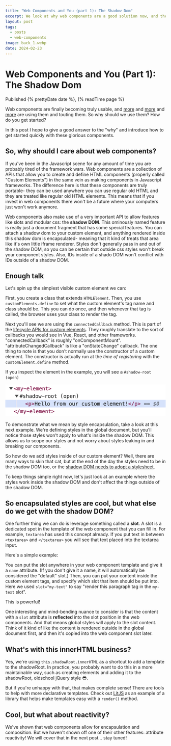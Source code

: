 ```yaml
---
title: "Web Components and You (part 1): The Shadow Dom"
excerpt: We look at why web components are a good solution now, and the very basics on how to make one.
layout: post
tags:
  - posts
  - web-components
image: back_1.webp
date: 2024-02-23
---
```


# Web Components and You (Part 1): The Shadow Dom

<div class="post-details">
    Published {% prettyDate date %}, 
    {% readTime page %}
</div>

Web components are finally becoming truly usable, and [more](https://www.11ty.dev/docs/languages/webc/) and [more](https://enhance.dev/) and [more](https://bradfrost.com/blog/post/lets-talk-about-web-components/) are using them and touting them. So why should we use them? How do you get started?

In this post I hope to give a good answer to the "why" and introduce how to get started quickly with these glorious components.

## So, why should I care about web components?

If you've been in the Javascript scene for any amount of time you are probably tired of the framework wars. Web components are a collection of APIs that allow you to create and define HTML components (properly called "Custom Elements") in the same vein as making components in Javascript frameworks. The difference here is that these components are truly portable- they can be used anywhere you can use regular old HTML and they are treated like regular old HTML elements. This means that if you invest in web components there won't be a future where your computers just won't work anymore.

Web components also make use of a very important API to allow features like slots and modular css: the **shadow DOM**. This ominously named feature is really just a document fragment that has some special features. You can attach a shadow dom to your custom element, and anything rendered inside this shadow dom is encapsulated- meaning that it kind of treats that area like it's own little iframe renderer. Styles don't generally pass in and out of the shadow DOM, so you can be certain that outside css styles won't break your component styles. Also, IDs inside of a shado DOM won't conflict with IDs outside of a shadow DOM.

## Enough talk

Let's spin up the simplest visible custom element we can:

<play-ground>
  <template>
    <my-element></my-element>
    <script>
    class MyElement extends HTMLElement {
        connectedCallback() {
            this.attachShadow({ mode: "open"});
            this.shadowRoot.innerHTML = 
                `<p>Hello from our custom element!</p>`;
        }
    }
    customElements.define('my-element', MyElement);
    </script>
  </template>
</play-ground>

First, you create a class that extends `HTMLElement`. Then, you use `customElements.define` to set what the custom element's tag name and class should be. This you can do once, and then whenever that tag is called, the browser uses your class to render the tag.

Next you'll see we are using the `connectedCallback` method. This is part of the [lifecycle APIs for custom elements](https://developer.mozilla.org/en-US/docs/Web/API/Web_components/Using_custom_elements#custom_element_lifecycle_callbacks). They roughly translate to the sort of callbacks you would see in Vue, React, and other frameworks. "connectedCallback" is roughly "onComponentMount". "attributeChangedCallback" is like a "onStateChange" callback. The one thing to note is that you don't normally use the constructor of a custom element. The constructor is actually run at the _time of registering_ with the `customElement.define` method.

If you inspect the element in the example, you will see a `#shadow-root (open)`

![A dom inspector looking at a shadow root inside of a custom element](shadowroot.png)

To demonstrate what we mean by style encapsulation, take a look at this next example. We're defining styles in the global document, but you'll notice those styles won't apply to what's inside the shadow DOM. This allows us to scope our styles and not worry about styles leaking in and breaking our components.

<play-ground>
  <template>
        <style>
p {
    background: orange;
}
</style>
        <p>Paragraph outside of the custom element's shadow DOM</p>
    <my-element></my-element>
    <script>
    class MyElement extends HTMLElement {
        connectedCallback() {
            this.attachShadow({ mode: "open"});
            this.shadowRoot.innerHTML = 
                `<p>Paragraph in the shadow DOM</p>`;
        }
    }
    customElements.define('my-element', MyElement);
    </script>
  </template>
</play-ground>

So how do we add styles inside of our custom element? Well, there are many ways to skin that cat, but at the end of the day the styles need to be in the shadow DOM too, or the [shadow DOM needs to adopt a stylesheet](https://developer.mozilla.org/en-US/docs/Web/API/ShadowRoot/adoptedStyleSheets).

To keep things simple right now, let's just look at an example where the styles work inside the shadow DOM and don't affect the things outside of the shadow DOM.

<play-ground>
  <template>
    <my-element></my-element>
    <p>A paragraph outside of the shadow DOM</p>
    <script>
    class MyElement extends HTMLElement {
        connectedCallback() {
            this.attachShadow({ mode: "open"});
            this.shadowRoot.innerHTML = 
                `
<style>
p {
    background: cadetblue;
}
</style>
<p>Paragraph in the shadow DOM</p>`;
        }
    }
    customElements.define('my-element', MyElement);
    </script>
  </template>
</play-ground>

## So encapsulated styles are cool, but what else do we get with the shadow DOM?

One further thing we can do is leverage something called a **slot**. A slot is a dedicated spot in the template of the web component that you can fill in. For example, `textarea` has used this concept already. If you put text in between `<textarea>` and `</textarea>` you will see that text placed into the textarea input.

Here's a simple example:

<play-ground>
  <template>
    <my-element>
        <p slot="my-text">this is text being placed in a slot</p>
    </my-element>
    <script>
    class MyElement extends HTMLElement {
        connectedCallback() {
            this.attachShadow({ mode: "open"});
            this.shadowRoot.innerHTML = `
<div style="border: 3px solid red; padding: 1em;">
    <slot name="my-text"></slot>
</div>
`;
        }
    }
    customElements.define('my-element', MyElement);
    </script>
  </template>
</play-ground>

You can put the slot anywhere in your web component template and give it a `name` attribute. (If you don't give it a name, it will automatically be considered the "default" slot.) Then, you can put your content inside the custom element tags, and specify which slot that item should be put into. Here we used `slot="my-text"` to say "render this paragraph tag in the `my-text` slot".

This is powerful!

One interesting and mind-bending nuance to consider is that the content with a `slot` attribute is **reflected** into the slot position in the web components. And that means global styles will apply to the slot content. Think of it kind of like the content is rendered outside in the global document first, and then it's copied into the web component slot later.

<play-ground>
  <template>
    <style>
    p { margin: 0; background: lightblue;}
    </style>
    <my-element>
        <p slot="my-text">this is text being placed in a slot</p>
    </my-element>
    <script>
    class MyElement extends HTMLElement {
        connectedCallback() {
            this.attachShadow({ mode: "open"});
            this.shadowRoot.innerHTML = `
<div style="border: 3px solid red; padding: 1em;">
    <slot name="my-text"></slot>
</div>
`;
        }
    }
    customElements.define('my-element', MyElement);
    </script>
  </template>
</play-ground>

## What's with this innerHTML business?

Yes, we're using `this.shadowRoot.innerHTML` as a shortcut to add a template to the shadowRoot. In practice, you probably want to do this in a more maintainable way, such as creating elements and adding it to the shadowRoot, oldschool jQuery style 😎.

<play-ground>
  <template>
    <my-element></my-element>
    <script>
    class MyElement extends HTMLElement {
        connectedCallback() {
            this.attachShadow({ mode: "open"});
            const imgEl = document.createElement('img');
            imgEl.src = "https://picsum.photos/200/300"
            this.shadowRoot.appendChild(imgEl);
        }
    }
    customElements.define('my-element', MyElement);
    </script>
  </template>
</play-ground>

But if you're unhappy with that, that makes complete sense! There are tools to help with more declarative templates. Check out [LitJS](https://lit.dev/) as an example of a library that helps make templates easy with a `render()` method.

## Cool, but what about reactivity?

We've shown that web components allow for encapsulation and composition. But we haven't shown off one of their other features: attribute reactivity! We will cover that in the next post... stay tuned!

